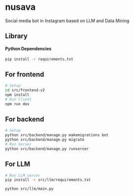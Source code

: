 # nusava
Social media bot in Instagram based on LLM and Data Mining

## Library
#### Python Dependencies
```bash
pip install -r requirements.txt
```

## For frontend
```bash
# Setup
cd src/frontend-v2
npm install
# Run Client
npm run dev
```

## For backend
```bash
# Setup
python src/backend/manage.py makemigrations bot
python src/backend/manage.py migrate
# Run Server
python src/backend/manage.py runserver
```

## For LLM 
```bash
# Run LLM server
pip install -r src/llm/requirements.txt

python src/llm/main.py
```
